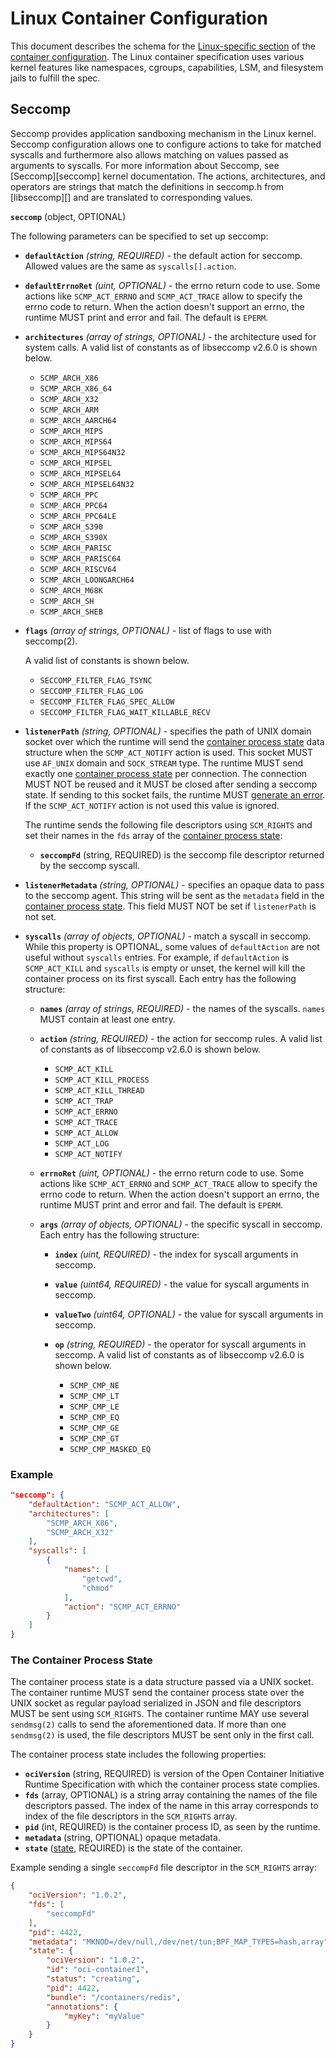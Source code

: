 # Linux Container Configuration

This document describes the schema for the [Linux-specific section](config.md#platform-specific-configuration) of the [container configuration](config.md).
The Linux container specification uses various kernel features like namespaces, cgroups, capabilities, LSM, and filesystem jails to fulfill the spec.

## Seccomp

Seccomp provides application sandboxing mechanism in the Linux kernel.
Seccomp configuration allows one to configure actions to take for matched syscalls and furthermore also allows matching on values passed as arguments to syscalls.
For more information about Seccomp, see [Seccomp][seccomp] kernel documentation.
The actions, architectures, and operators are strings that match the definitions in seccomp.h from [libseccomp][] and are translated to corresponding values.

**`seccomp`** (object, OPTIONAL)

The following parameters can be specified to set up seccomp:

* **`defaultAction`** *(string, REQUIRED)* - the default action for seccomp. Allowed values are the same as `syscalls[].action`.
* **`defaultErrnoRet`** *(uint, OPTIONAL)* - the errno return code to use.
    Some actions like `SCMP_ACT_ERRNO` and `SCMP_ACT_TRACE` allow to specify the errno code to return.
    When the action doesn't support an errno, the runtime MUST print and error and fail.
    The default is `EPERM`.
* **`architectures`** *(array of strings, OPTIONAL)* - the architecture used for system calls.
    A valid list of constants as of libseccomp v2.6.0 is shown below.

    * `SCMP_ARCH_X86`
    * `SCMP_ARCH_X86_64`
    * `SCMP_ARCH_X32`
    * `SCMP_ARCH_ARM`
    * `SCMP_ARCH_AARCH64`
    * `SCMP_ARCH_MIPS`
    * `SCMP_ARCH_MIPS64`
    * `SCMP_ARCH_MIPS64N32`
    * `SCMP_ARCH_MIPSEL`
    * `SCMP_ARCH_MIPSEL64`
    * `SCMP_ARCH_MIPSEL64N32`
    * `SCMP_ARCH_PPC`
    * `SCMP_ARCH_PPC64`
    * `SCMP_ARCH_PPC64LE`
    * `SCMP_ARCH_S390`
    * `SCMP_ARCH_S390X`
    * `SCMP_ARCH_PARISC`
    * `SCMP_ARCH_PARISC64`
    * `SCMP_ARCH_RISCV64`
    * `SCMP_ARCH_LOONGARCH64`
    * `SCMP_ARCH_M68K`
    * `SCMP_ARCH_SH`
    * `SCMP_ARCH_SHEB`

* **`flags`** *(array of strings, OPTIONAL)* - list of flags to use with seccomp(2).

    A valid list of constants is shown below.

    * `SECCOMP_FILTER_FLAG_TSYNC`
    * `SECCOMP_FILTER_FLAG_LOG`
    * `SECCOMP_FILTER_FLAG_SPEC_ALLOW`
    * `SECCOMP_FILTER_FLAG_WAIT_KILLABLE_RECV`

* **`listenerPath`** *(string, OPTIONAL)* - specifies the path of UNIX domain socket over which the runtime will send the [container process state](#containerprocessstate) data structure when the `SCMP_ACT_NOTIFY` action is used.
    This socket MUST use `AF_UNIX` domain and `SOCK_STREAM` type.
    The runtime MUST send exactly one [container process state](#containerprocessstate) per connection.
    The connection MUST NOT be reused and it MUST be closed after sending a seccomp state.
    If sending to this socket fails, the runtime MUST [generate an error](runtime.md#errors).
    If the `SCMP_ACT_NOTIFY` action is not used this value is ignored.

    The runtime sends the following file descriptors using `SCM_RIGHTS` and set their names in the `fds` array of the [container process state](#containerprocessstate):

    * **`seccompFd`** (string, REQUIRED) is the seccomp file descriptor returned by the seccomp syscall.

* **`listenerMetadata`** *(string, OPTIONAL)* - specifies an opaque data to pass to the seccomp agent.
    This string will be sent as the `metadata` field in the [container process state](#containerprocessstate).
    This field MUST NOT be set if `listenerPath` is not set.

* **`syscalls`** *(array of objects, OPTIONAL)* - match a syscall in seccomp.
    While this property is OPTIONAL, some values of `defaultAction` are not useful without `syscalls` entries.
    For example, if `defaultAction` is `SCMP_ACT_KILL` and `syscalls` is empty or unset, the kernel will kill the container process on its first syscall.
    Each entry has the following structure:

    * **`names`** *(array of strings, REQUIRED)* - the names of the syscalls.
        `names` MUST contain at least one entry.
    * **`action`** *(string, REQUIRED)* - the action for seccomp rules.
        A valid list of constants as of libseccomp v2.6.0 is shown below.

        * `SCMP_ACT_KILL`
        * `SCMP_ACT_KILL_PROCESS`
        * `SCMP_ACT_KILL_THREAD`
        * `SCMP_ACT_TRAP`
        * `SCMP_ACT_ERRNO`
        * `SCMP_ACT_TRACE`
        * `SCMP_ACT_ALLOW`
        * `SCMP_ACT_LOG`
        * `SCMP_ACT_NOTIFY`

    * **`errnoRet`** *(uint, OPTIONAL)* - the errno return code to use.
        Some actions like `SCMP_ACT_ERRNO` and `SCMP_ACT_TRACE` allow to specify the errno code to return.
        When the action doesn't support an errno, the runtime MUST print and error and fail.
        The default is `EPERM`.

    * **`args`** *(array of objects, OPTIONAL)* - the specific syscall in seccomp.
        Each entry has the following structure:

        * **`index`** *(uint, REQUIRED)* - the index for syscall arguments in seccomp.
        * **`value`** *(uint64, REQUIRED)* - the value for syscall arguments in seccomp.
        * **`valueTwo`** *(uint64, OPTIONAL)* - the value for syscall arguments in seccomp.
        * **`op`** *(string, REQUIRED)* - the operator for syscall arguments in seccomp.
            A valid list of constants as of libseccomp v2.6.0 is shown below.

            * `SCMP_CMP_NE`
            * `SCMP_CMP_LT`
            * `SCMP_CMP_LE`
            * `SCMP_CMP_EQ`
            * `SCMP_CMP_GE`
            * `SCMP_CMP_GT`
            * `SCMP_CMP_MASKED_EQ`

### Example

```json
"seccomp": {
    "defaultAction": "SCMP_ACT_ALLOW",
    "architectures": [
        "SCMP_ARCH_X86",
        "SCMP_ARCH_X32"
    ],
    "syscalls": [
        {
            "names": [
                "getcwd",
                "chmod"
            ],
            "action": "SCMP_ACT_ERRNO"
        }
    ]
}
```

### The Container Process State

The container process state is a data structure passed via a UNIX socket.
The container runtime MUST send the container process state over the UNIX socket as regular payload serialized in JSON and file descriptors MUST be sent using `SCM_RIGHTS`.
The container runtime MAY use several `sendmsg(2)` calls to send the aforementioned data.
If more than one `sendmsg(2)` is used, the file descriptors MUST be sent only in the first call.

The container process state includes the following properties:

* **`ociVersion`** (string, REQUIRED) is version of the Open Container Initiative Runtime Specification with which the container process state complies.
* **`fds`** (array, OPTIONAL) is a string array containing the names of the file descriptors passed.
    The index of the name in this array corresponds to index of the file descriptors in the `SCM_RIGHTS` array.
* **`pid`** (int, REQUIRED) is the container process ID, as seen by the runtime.
* **`metadata`** (string, OPTIONAL) opaque metadata.
* **`state`** ([state](runtime.md#state), REQUIRED) is the state of the container.

Example sending a single `seccompFd` file descriptor in the `SCM_RIGHTS` array:

```json
{
    "ociVersion": "1.0.2",
    "fds": [
        "seccompFd"
    ],
    "pid": 4422,
    "metadata": "MKNOD=/dev/null,/dev/net/tun;BPF_MAP_TYPES=hash,array",
    "state": {
        "ociVersion": "1.0.2",
        "id": "oci-container1",
        "status": "creating",
        "pid": 4422,
        "bundle": "/containers/redis",
        "annotations": {
            "myKey": "myValue"
        }
    }
}
```

